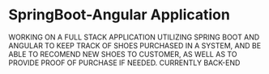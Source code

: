# SpringBoot-Angular Application
WORKING ON A FULL STACK APPLICATION UTILIZING SPRING BOOT AND ANGULAR TO KEEP TRACK OF SHOES PURCHASED IN A SYSTEM, AND BE ABLE TO RECOMEND NEW SHOES TO CUSTOMER, AS WELL AS TO PROVIDE PROOF OF PURCHASE IF NEEDED.
CURRENTLY BACK-END

